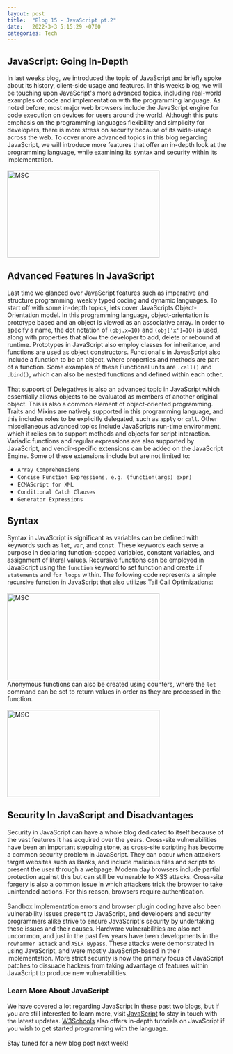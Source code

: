 ```yaml
---
layout: post
title:  "Blog 15 - JavaScript pt.2"
date:   2022-3-3 5:15:29 -0700
categories: Tech
---
```

## JavaScript: Going In-Depth
In last weeks blog, we introduced the topic of JavaScript and briefly spoke about its history, client-side usage and features. In this weeks blog, we will be touching upon JavaScript's more advanced topics, including real-world examples of code and implementation with the programming language. As noted before, most major web browsers include the JavaScript engine for code execution on devices for users around the world. Although this puts emphasis on the programming languages flexibility and simplicity for developers, there is more stress on security because of its wide-usage across the web. To cover more advanced topics in this blog regarding JavaScript, we will introduce more features that offer an in-depth look at the programming language, while examining its syntax and security within its implementation. 
<br/><br/>
<img src="https://static.skillshare.com/uploads/discussion/tmp/bfdac8f1" alt="MSC" width="350" height="200">
<br/>

## Advanced Features In JavaScript
Last time we glanced over JavaScript features such as imperative and structure programming, weakly typed coding and dynamic languages. To start off with some in-depth topics, lets cover JavaScripts Object-Orientation model. In this programming language, object-orientation is prototype based and an object is viewed as an associative array. In order to specify a name, the dot notation of `(obj.x=10)` and `(obj['x']=10)` is used, along with properties that allow the developer to add, delete or rebound at runtime. Prototypes in JavaScript also employ classes for inheritance, and functions are used as object constructors. Functional's in JavasScript also include a function to be an object, where properties and methods are part of a function. Some examples of these Functional units are `.call()` and `.bind()`, which can also be nested functions and defined within each other. 
<br/><br/>
That support of Delegatives is also an advanced topic in JavaScript which essentially allows objects to be evaluated as members of another original object. This is also a common element of object-oriented programming. Traits and Mixins are natively supported in this programming language, and this includes roles to be explicitly delegated, such as `apply` or `call`. Other miscellaneous advanced topics include JavaScripts run-time environment, which it relies on to support methods and objects for script interaction. Variadic functions and regular expressions are also supported by JavaScript, and vendir-specific extensions can be added on the JavaScript Engine. Some of these extensions include but are not limited to:
- `Array Comprehensions`
- `Concise Function Expressions, e.g. (function(args) expr)`
- `ECMAScript for XML`
- `Conditional Catch Clauses`
- `Generator Expressions`

## Syntax
Syntax in JavaScript is significant as variables can be defined with keywords such as `let`, `var`, and `const`. These keywords each serve a purpose in declaring function-scoped variables, constant variables, and assignment of literal values. Recursive functions can be employed in JavaScript using the `function` keyword to set function and create `if statements` and `for loops` within. The following code represents a simple recursive function in JavaScript that also utilizes Tail Call Optimizations:
<br/><br/>
<img src="https://miro.medium.com/max/506/1*Lh44XkK8lxwK201Q3SJDTQ.png" alt="MSC" width="350" height="200">
<br/>
Anonymous functions can also be created using counters, where the `let` command can be set to return values in order as they are processed in the function. 
<br/><br/>
<img src="https://miro.medium.com/max/1039/1*ERA5Hj34lNGmNZX63TnyAQ.png" alt="MSC" width="350" height="200">
<br/>

## Security In JavaScript and Disadvantages
Security in JavaScript can have a whole blog dedicated to itself because of the vast features it has acquired over the years. Cross-site vulnerabilities have been an important stepping stone, as cross-site scripting has become a common security problem in JavaScript. They can occur when attackers target websites such as Banks, and include malicious files and scripts to present the user through a webpage. Modern day browsers include partial protection against this but can still be vulnerable to XSS attacks. Cross-site forgery is also a common issue in which attackers trick the browser to take unintended actions. For this reason, browsers require authentication. 
<br/><br/>
Sandbox Implementation errors and browser plugin coding have also been vulnerability issues present to JavaScript, and developers and security programmers alike strive to ensure JavaScript's security by undertaking these issues and their causes. Hardware vulnerabilities are also not uncommon, and just in the past few years have been developments in the `rowhammer attack` and `ASLR Bypass`. These attacks were demonstrated in using JavaScript, and were mostly JavaScript-based in their implementation. More strict security is now the primary focus of JavaScript patches to dissuade hackers from taking advantage of features within JavaScript to produce new vulnerabilities. 

### Learn More About JavaScript
We have covered a lot regarding JavaScript in these past two blogs, but if you are still interested to learn more, visit [JavaScript][web-io] to stay in touch with the latest updates. [W3Schools][learn-io] also offers in-depth tutorials on JavaScript if you wish to get started programming with the language. 
<br/><br/>
Stay tuned for a new blog post next week!

[web-io]: https://www.javascript.com/ 
[learn-io]: https://www.w3schools.com/js/ 
